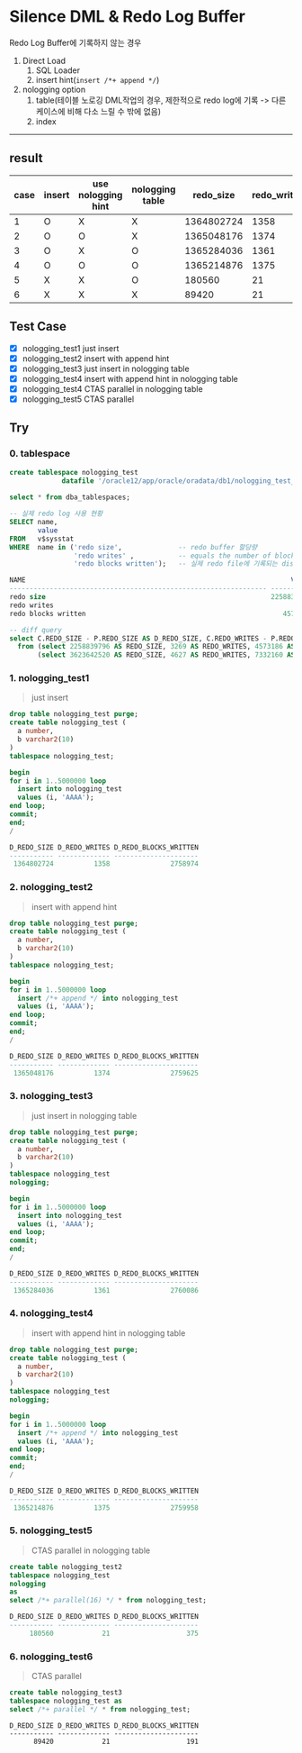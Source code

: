 # Silence DML & Redo Log Buffer

Redo Log Buffer에 기록하지 않는 경우

1. Direct Load
   1. SQL Loader
   2. insert hint(`insert /*+ append */`)
2. nologging option
   1. table(테이블 노로깅 DML작업의 경우, 제한적으로 redo log에 기록 -> 다른 케이스에 비해 다소 느릴 수 밖에 없음)
   2. index



---

## result

| case | insert | use nologging hint | nologging table | redo_size  | redo_writes | redo_blocks_written |
| ---- | ------ | ------------------ | --------------- | ---------- | ----------- | ------------------- |
| 1    | O      | X                  | X               | 1364802724 | 1358        | 2758974             |
| 2    | O      | O                  | X               | 1365048176 | 1374        | 2759625             |
| 3    | O      | X                  | O               | 1365284036 | 1361        | 2760086             |
| 4    | O      | O                  | O               | 1365214876 | 1375        | 2759958             |
| 5    | X      | X                  | O               | 180560     | 21          | 375                 |
| 6    | X      | X                  | X               | 89420      | 21          | 191                 |

## Test Case

- [x] nologging_test1
  just insert
- [x] nologging_test2
  insert with append hint
- [x] nologging_test3
  just insert in nologging table
- [x] nologging_test4
  insert with append hint in nologging table
- [x] nologging_test4
  CTAS parallel in nologging table
- [x] nologging_test5
  CTAS parallel

## Try

### 0. tablespace

```sql
create tablespace nologging_test
			 datafile '/oracle12/app/oracle/oradata/db1/nologging_test_01.dbf' size 1000m;
			 
select * from dba_tablespaces;

-- 실제 redo log 사용 현황 
SELECT name,
       value
FROM   v$sysstat
WHERE  name in ('redo size',              -- redo buffer 할당량
                'redo writes' ,           -- equals the number of blocks per write.
                'redo blocks written');   -- 실제 redo file에 기록되는 disk IO

NAME                                                                  VALUE
---------------------------------------------------------------- ----------
redo size                                                        2258839796
redo writes                                                            3269
redo blocks written                                                 4573186

-- diff query
select C.REDO_SIZE - P.REDO_SIZE AS D_REDO_SIZE, C.REDO_WRITES - P.REDO_WRITES AS D_REDO_WRITES, C.REDO_BLOCKS_WRITTEN - P.REDO_BLOCKS_WRITTEN AS D_REDO_BLOCKS_WRITTEN
  from (select 2258839796 AS REDO_SIZE, 3269 AS REDO_WRITES, 4573186 AS REDO_BLOCKS_WRITTEN from dual) P,
       (select 3623642520 AS REDO_SIZE, 4627 AS REDO_WRITES, 7332160 AS REDO_BLOCKS_WRITTEN from dual) C;
```

### 1. nologging_test1

> just insert

```sql
drop table nologging_test purge;
create table nologging_test (
  a number, 
  b varchar2(10)
)
tablespace nologging_test;

begin 
for i in 1..5000000 loop
  insert into nologging_test
  values (i, 'AAAA');
end loop;
commit;
end;
/
```

```sql
D_REDO_SIZE D_REDO_WRITES D_REDO_BLOCKS_WRITTEN
----------- ------------- ---------------------
 1364802724          1358               2758974
```



### 2. nologging_test2

> insert with append hint

```sql
drop table nologging_test purge;
create table nologging_test (
  a number, 
  b varchar2(10)
)
tablespace nologging_test;

begin 
for i in 1..5000000 loop
  insert /*+ append */ into nologging_test
  values (i, 'AAAA');
end loop;
commit;
end;
/
```

```sql
D_REDO_SIZE D_REDO_WRITES D_REDO_BLOCKS_WRITTEN
----------- ------------- ---------------------
 1365048176          1374               2759625
```



### 3. nologging_test3

> just insert in nologging table

```sql
drop table nologging_test purge;
create table nologging_test (
  a number, 
  b varchar2(10)
)
tablespace nologging_test
nologging;

begin 
for i in 1..5000000 loop
  insert into nologging_test
  values (i, 'AAAA');
end loop;
commit;
end;
/
```

```sql
D_REDO_SIZE D_REDO_WRITES D_REDO_BLOCKS_WRITTEN
----------- ------------- ---------------------
 1365284036          1361               2760086
```



### 4. nologging_test4

> insert with append hint in nologging table

```sql
drop table nologging_test purge;
create table nologging_test (
  a number, 
  b varchar2(10)
)
tablespace nologging_test
nologging;

begin 
for i in 1..5000000 loop
  insert /*+ append */ into nologging_test
  values (i, 'AAAA');
end loop;
commit;
end;
/
```

```sql
D_REDO_SIZE D_REDO_WRITES D_REDO_BLOCKS_WRITTEN
----------- ------------- ---------------------
 1365214876          1375               2759958
```

### 5. nologging_test5

> CTAS parallel in nologging table

```sql
create table nologging_test2
tablespace nologging_test
nologging
as
select /*+ parallel(16) */ * from nologging_test;
```

```sql
D_REDO_SIZE D_REDO_WRITES D_REDO_BLOCKS_WRITTEN
----------- ------------- ---------------------
     180560            21                   375
```

### 6. nologging_test6

> CTAS parallel

```sql
create table nologging_test3
tablespace nologging_test as
select /*+ parallel */ * from nologging_test;
```

```shell
D_REDO_SIZE D_REDO_WRITES D_REDO_BLOCKS_WRITTEN
----------- ------------- ---------------------
      89420            21                   191
```


